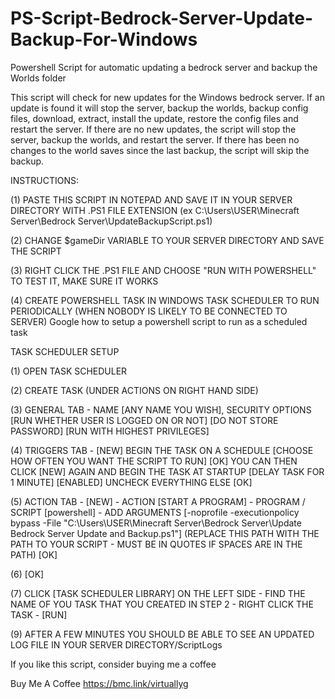 # PS-Script-Bedrock-Server-Update-Backup-For-Windows
Powershell Script for automatic updating a bedrock server and backup the Worlds folder

This script will check for new updates for the Windows bedrock server. If an update is found it will stop the server, backup the worlds, backup config files, download, extract, install the update, restore the config files and restart the server. If there are no new updates, the script will stop the server, backup the worlds, and restart the server. If there has been no changes to the world saves since the last backup, the script will skip the backup.

INSTRUCTIONS:

(1)  PASTE THIS SCRIPT IN NOTEPAD AND SAVE IT IN YOUR SERVER DIRECTORY WITH .PS1 FILE EXTENSION (ex C:\Users\USER\Minecraft Server\Bedrock Server\UpdateBackupScript.ps1)

(2) CHANGE $gameDir VARIABLE TO YOUR SERVER DIRECTORY AND SAVE THE SCRIPT

(3) RIGHT CLICK THE .PS1 FILE AND CHOOSE "RUN WITH POWERSHELL" TO TEST IT, MAKE SURE IT WORKS

(4) CREATE POWERSHELL TASK IN WINDOWS TASK SCHEDULER TO RUN PERIODICALLY (WHEN NOBODY IS LIKELY TO BE CONNECTED TO SERVER) Google how to setup a powershell script to run as a scheduled task



TASK SCHEDULER SETUP

(1) OPEN TASK SCHEDULER

(2) CREATE TASK (UNDER ACTIONS ON RIGHT HAND SIDE)

(3) GENERAL TAB - NAME [ANY NAME YOU WISH], SECURITY OPTIONS [RUN WHETHER USER IS LOGGED ON OR NOT] [DO NOT STORE PASSWORD] [RUN WITH HIGHEST PRIVILEGES]

(4) TRIGGERS TAB - [NEW] BEGIN THE TASK ON A SCHEDULE [CHOOSE HOW OFTEN YOU WANT THE SCRIPT TO RUN] [OK] YOU CAN THEN CLICK [NEW] AGAIN AND BEGIN THE TASK AT STARTUP [DELAY TASK FOR 1 MINUTE] [ENABLED] UNCHECK EVERYTHING ELSE [OK]

(5) ACTION TAB - [NEW] - ACTION [START A PROGRAM] - PROGRAM / SCRIPT [powershell] - ADD ARGUMENTS [-noprofile -executionpolicy bypass -File "C:\Users\USER\Minecraft Server\Bedrock Server\Update Bedrock Server Update and Backup.ps1"] (REPLACE THIS PATH WITH THE PATH TO YOUR SCRIPT - MUST BE IN QUOTES IF SPACES ARE IN THE PATH) [OK]

(6) [OK]

(7) CLICK [TASK SCHEDULER LIBRARY] ON THE LEFT SIDE - FIND THE NAME OF YOU TASK THAT YOU CREATED IN STEP 2 - RIGHT CLICK THE TASK - [RUN]

(9) AFTER A FEW MINUTES YOU SHOULD BE ABLE TO SEE AN UPDATED LOG FILE IN YOUR SERVER DIRECTORY/ScriptLogs


If you like this script, consider buying me a coffee

Buy Me A Coffee https://bmc.link/virtuallyg
